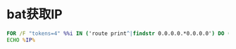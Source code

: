 # bat获取IP

```bat
FOR /F "tokens=4" %%i IN ('route print^|findstr 0.0.0.0.*0.0.0.0') DO (SET IP=%%i)
ECHO %IP%
```
